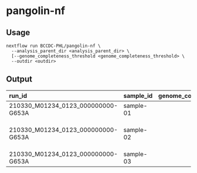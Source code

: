 # pangolin-nf

## Usage
```
nextflow run BCCDC-PHL/pangolin-nf \
  --analysis_parent_dir <analysis_parent_dir> \
  [--genome_completeness_threshold <genome_completeness_threshold> \
  --outdir <outdir>
```

## Output


| run_id                             | sample_id | genome_completeness |        genome_completeness_status  | lineage | conflict | pangoLEARN_version | pangolin_version | pango_version |    status | note |
|:-----------------------------------|:----------|--------------------:|-----------------------------------:|--------:|---------:|-------------------:|-----------------------------:|---------------|-----------|------|
| 210330_M01234_0123_000000000-G653A | sample-01 |                95.1 | ABOVE_GENOME_COMPLETENESS_THRESHOLD | B.1    |        0 |         2021-04-28 |                  2.4              |       v1.1.23 | passed_qc |      |
| 210330_M01234_0123_000000000-G653A | sample-02 |                75.2 | BELOW_GENOME_COMPLETENESS_THRESHOLD | P.1    |        0 |         2021-04-28 |                  2.4              |       v1.1.23 | passed_qc | 15/17 P.1 (B.1.1.28.1) SNPs (1 ref and 0 other)     |
| 210330_M01234_0123_000000000-G653A | sample-03 |                0    | BELOW_GENOME_COMPLETENESS_THRESHOLD | P.1    |        0 |         2021-04-28 |                  2.4              |       v1.1.23 | fail | N_content:1.0     |


